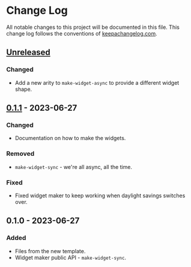 # Change Log
All notable changes to this project will be documented in this file. This change log follows the conventions of [keepachangelog.com](http://keepachangelog.com/).

## [Unreleased]
### Changed
- Add a new arity to `make-widget-async` to provide a different widget shape.

## [0.1.1] - 2023-06-27
### Changed
- Documentation on how to make the widgets.

### Removed
- `make-widget-sync` - we're all async, all the time.

### Fixed
- Fixed widget maker to keep working when daylight savings switches over.

## 0.1.0 - 2023-06-27
### Added
- Files from the new template.
- Widget maker public API - `make-widget-sync`.

[Unreleased]: https://github.com/your-name/origamibot/compare/0.1.1...HEAD
[0.1.1]: https://github.com/your-name/origamibot/compare/0.1.0...0.1.1
